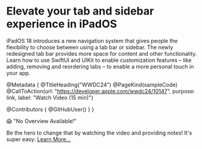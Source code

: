 # Elevate your tab and sidebar experience in iPadOS

iPadOS 18 introduces a new navigation system that gives people the flexibility to choose between using a tab bar or sidebar. The newly redesigned tab bar provides more space for content and other functionality. Learn how to use SwiftUI and UIKit to enable customization features – like adding, removing and reordering tabs – to enable a more personal touch in your app.

@Metadata {
   @TitleHeading("WWDC24")
   @PageKind(sampleCode)
   @CallToAction(url: "https://developer.apple.com/wwdc24/10147", purpose: link, label: "Watch Video (15 min)")

   @Contributors {
      @GitHubUser(<replace this with your GitHub handle>)
   }
}

😱 "No Overview Available!"

Be the hero to change that by watching the video and providing notes! It's super easy:
 [Learn More…](https://wwdcnotes.com/documentation/wwdcnotes/contributing)
